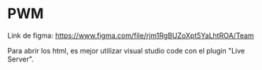 # PWM

Link de figma: https://www.figma.com/file/rjm1RgBUZoXpt5YaLhtROA/Team

Para abrir los html, es mejor utilizar visual studio code con el plugin "Live Server".
